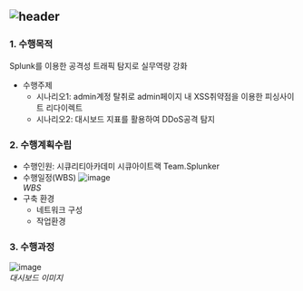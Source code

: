 ![header](https://capsule-render.vercel.app/api?type=venom&color=auto&height=200&section=header&text=스플렁크를%20이용한%20공격성%20트래픽%20탐지&fontSize=40&)
---
### 1. 수행목적</br>
Splunk를 이용한 공격성 트래픽 탐지로 실무역량 강화</br>
* 수행주제
  * 시나리오1: admin계정 탈취로 admin페이지 내 XSS취약점을 이용한 피싱사이트 리다이렉트</br>
  * 시나리오2: 대시보드 지표를 활용하여 DDoS공격 탐지</br>
### 2. 수행계획수립</br>
* 수행인원: 시큐리티아카데미 시큐아이트랙 Team.Splunker</br>
* 수행일정(WBS)
![image](https://github.com/mkmkkim/splunk_dashboard/assets/74914390/b81afb1f-6014-417d-ae09-cfc64943c4f7)</br>
_WBS_</br>
* 구축 환경
  * 네트워크 구성
  * 작업환경
### 3. 수행과정</br>
![image](https://github.com/mkmkkim/splunk_dashboard/assets/74914390/3969cf27-0d87-4dad-92ff-380ef621f3bf)</br>
_대시보드 이미지_</br>
